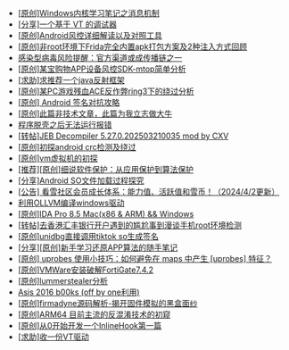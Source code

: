 + [[原创]Windows内核学习笔记之消息机制](https://bbs.kanxue.com/thread-271110.htm)
+ [[分享]一个基于 VT 的调试器](https://bbs.kanxue.com/thread-286110.htm)
+ [[原创]Android风控详细解读以及对照工具](https://bbs.kanxue.com/thread-286120.htm)
+ [[原创]非root环境下Frida完全内置apk打包方案及2种注入方式回顾](https://bbs.kanxue.com/thread-284482.htm)
+ [感染型病毒风险提醒：官方渠道或成传播链之一](https://bbs.kanxue.com/thread-286131.htm)
+ [[原创]某宝购物APP设备风控SDK-mtop简单分析](https://bbs.kanxue.com/thread-284241.htm)
+ [[求助]求推荐一个java反射框架](https://bbs.kanxue.com/thread-286107.htm)
+ [[原创]某PC游戏残血ACE反作弊ring3下的绕过分析](https://bbs.kanxue.com/thread-284667.htm)
+ [[原创] Android 签名对抗攻略](https://bbs.kanxue.com/thread-278195.htm)
+ [[原创]此篇非技术文章，此篇为我立志做大牛](https://bbs.kanxue.com/thread-284823.htm)
+ [程序脱壳之后无法运行报错](https://bbs.kanxue.com/thread-286133.htm)
+ [[转帖]JEB Decompiler 5.27.0.202503210035 mod by CXV](https://bbs.kanxue.com/thread-286132.htm)
+ [[原创]初探android crc检测及绕过](https://bbs.kanxue.com/thread-285790.htm)
+ [[原创]vm虚拟机的初探](https://bbs.kanxue.com/thread-284883.htm)
+ [[推荐][原创]细说软件保护：从应用保护到算法保护](https://bbs.kanxue.com/thread-284629.htm)
+ [[分享]Android  SO文件加载过程探究](https://bbs.kanxue.com/thread-285788.htm)
+ [[公告] 看雪社区会员成长体系：能力值、活跃值和雪币！（2024/4/2更新）](https://bbs.kanxue.com/thread-260144.htm)
+ [利用OLLVM编译windows驱动](https://bbs.kanxue.com/thread-274911.htm)
+ [[原创]IDA Pro 8.5 Mac(x86 & ARM) && Windows](https://bbs.kanxue.com/thread-286126.htm)
+ [[转帖]去香港汇丰银行开户遇到的尴尬事到漫谈手机root环境检测](https://bbs.kanxue.com/thread-285754.htm)
+ [[原创]unidbg直接调用tiktok so生成签名](https://bbs.kanxue.com/thread-285623.htm)
+ [[分享][原创]新手学习还原APP算法的随手笔记](https://bbs.kanxue.com/thread-285953.htm)
+ [[原创] uprobes 使用小技巧：如何避免在 maps 中产生 [uprobes] 特征？](https://bbs.kanxue.com/thread-286128.htm)
+ [[原创]VMWare安装破解FortiGate7.4.2](https://bbs.kanxue.com/thread-284794.htm)
+ [[原创]lummerstealer分析](https://bbs.kanxue.com/thread-286136.htm)
+ [Asis 2016 b00ks  (off by one利用)](https://bbs.kanxue.com/thread-246507.htm)
+ [[原创]firmadyne源码解析-揭开固件模拟的黑盒面纱](https://bbs.kanxue.com/thread-286135.htm)
+ [[原创]ARM64 目前主流的反混淆技术的初窥](https://bbs.kanxue.com/thread-285567.htm)
+ [[原创]从0开始开发一个InlineHook第一篇](https://bbs.kanxue.com/thread-284689.htm)
+ [[求助]收一份VT驱动](https://bbs.kanxue.com/thread-285446.htm)

